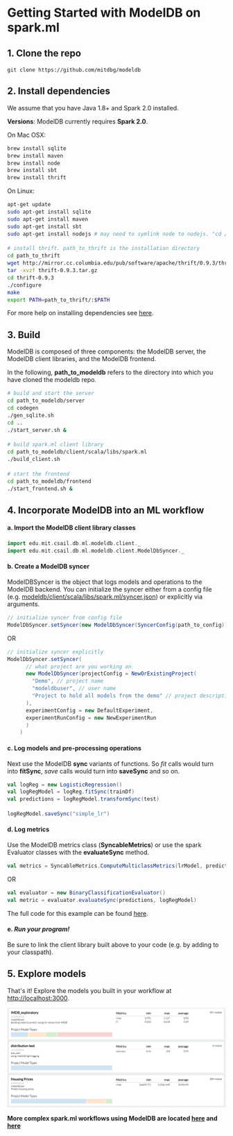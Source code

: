 # Getting Started with ModelDB on spark.ml

## 1. Clone the repo

```git
git clone https://github.com/mitdbg/modeldb
```

## 2. Install dependencies
We assume that you have Java 1.8+ and Spark 2.0 installed.

**Versions**: ModelDB currently requires **Spark 2.0**.

On Mac OSX:

```bash
brew install sqlite
brew install maven
brew install node
brew install sbt
brew install thrift

```

On Linux:

```bash
apt-get update
sudo apt-get install sqlite
sudo apt-get install maven
sudo apt-get install sbt
sudo apt-get install nodejs # may need to symlink node to nodejs. "cd /usr/bin; ln nodejs node"

# install thrift. path_to_thrift is the installation directory
cd path_to_thrift
wget http://mirror.cc.columbia.edu/pub/software/apache/thrift/0.9.3/thrift-0.9.3.tar.gz
tar -xvzf thrift-0.9.3.tar.gz
cd thrift-0.9.3
./configure
make
export PATH=path_to_thrift/:$PATH
```
For more help on installing dependencies see [here](https://github.com/mitdbg/modeldb/blob/master/docs/required_software.md).

## 3. Build

ModelDB is composed of three components: the ModelDB server, the ModelDB client libraries, and the ModelDB frontend.

In the following, **path_to_modeldb** refers to the directory into which you have cloned the modeldb repo.

```bash
# build and start the server
cd path_to_modeldb/server
cd codegen
./gen_sqlite.sh
cd ..
./start_server.sh &

# build spark.ml client library
cd path_to_modeldb/client/scala/libs/spark.ml
./build_client.sh

# start the frontend
cd path_to_modeldb/frontend
./start_frontend.sh &

```

## 4. Incorporate ModelDB into an ML workflow

#### a. Import the ModelDB client library classes

```scala
import edu.mit.csail.db.ml.modeldb.client._
import edu.mit.csail.db.ml.modeldb.client.ModelDbSyncer._

```

#### b. Create a ModelDB syncer
ModelDBSyncer is the object that logs models and operations to the ModelDB backend. You can initialize the syncer either from a config file (e.g. [modeldb/client/scala/libs/spark.ml/syncer.json](https://github.com/mitdbg/modeldb/blob/master/client/scala/libs/spark.ml/syncer.json)) or explicitly via arguments.

```scala
// initialize syncer from config file
ModelDbSyncer.setSyncer(new ModelDbSyncer(SyncerConfig(path_to_config)))
```
OR
```scala
// initialize syncer explicitly
ModelDbSyncer.setSyncer(
      // what project are you working on
      new ModelDbSyncer(projectConfig = NewOrExistingProject(
        "Demo", // project name
        "modeldbuser", // user name
        "Project to hold all models from the demo" // project description
      ),
      experimentConfig = new DefaultExperiment,
      experimentRunConfig = new NewExperimentRun
      )
    )

```

#### c. Log models and pre-processing operations
Next use the ModelDB **sync** variants of functions. So _fit_ calls would turn into **fitSync**, _save_ calls would turn into **saveSync** and so on.

```scala
val logReg = new LogisticRegression()
val logRegModel = logReg.fitSync(trainDf)
val predictions = logRegModel.transformSync(test)

logRegModel.saveSync("simple_lr")

```

#### d. Log metrics
Use the ModelDB metrics class (**SyncableMetrics**) or use the spark Evaluator classes with the **evaluateSync** method. 

```scala
val metrics = SyncableMetrics.ComputeMulticlassMetrics(lrModel, predictions, labelCol, predictionCol)

```
OR
```scala
val evaluator = new BinaryClassificationEvaluator()
val metric = evaluator.evaluateSync(predictions, logRegModel)
```
<!-- At the end of your workflow, be sure to sync all the data with ModelDB.
```scala
 ModelDbSyncer.sync()
```
-->

The full code for this example can be found [here](https://github.com/mitdbg/modeldb/blob/master/client/scala/libs/spark.ml/src/main/scala-2.11/edu/mit/csail/db/ml/modeldb/sample/SimpleSample.scala).

#### e. _Run your program!_

Be sure to link the client library built above to your code (e.g. by adding to your classpath).

## 5. Explore models
That's it! Explore the models you built in your workflow at [http://localhost:3000](http://localhost:3000).

<img src="images/frontend-1.png">

**More complex spark.ml workflows using ModelDB are located [here](https://github.com/mitdbg/modeldb/tree/master/client/scala/libs/spark.ml/src/main/scala-2.11/edu/mit/csail/db/ml/modeldb/sample) and [here](https://github.com/mitdbg/modeldb/tree/master/client/scala/libs/spark.ml/src/main/scala-2.11/edu/mit/csail/db/ml/modeldb/evaluation)**
